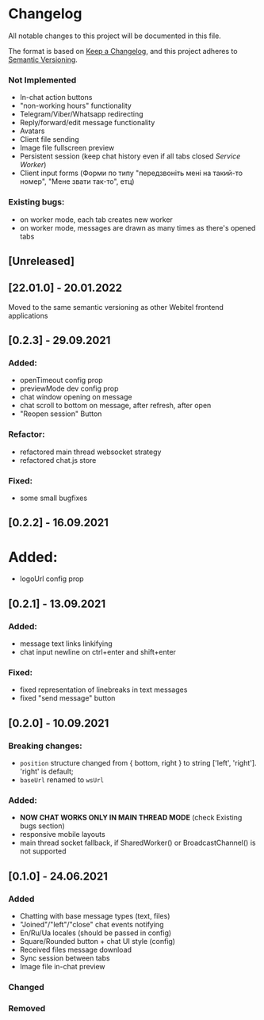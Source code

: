 # Changelog

All notable changes to this project will be documented in this file.

The format is based on [Keep a Changelog](https://keepachangelog.com/en/1.0.0/),
and this project adheres to [Semantic Versioning](https://semver.org/spec/v2.0.0.html).

### Not Implemented

- In-chat action buttons
- "non-working hours" functionality
- Telegram/Viber/Whatsapp redirecting
- Reply/forward/edit message functionality
- Avatars
- Client file sending
- Image file fullscreen preview
- Persistent session (keep chat history even if all tabs closed *Service Worker*)
- Client input forms (Форми по типу "передзвоніть мені на такий-то номер", "Мене звати так-то", етц)

### Existing bugs:

- on worker mode, each tab creates new worker
- on worker mode, messages are drawn as many times as there's opened tabs

## [Unreleased]

## [22.01.0] - 20.01.2022
Moved to the same semantic versioning as other Webitel frontend applications

## [0.2.3] - 29.09.2021

### Added:

- openTimeout config prop
- previewMode dev config prop
- chat window opening on message
- chat scroll to bottom on message, after refresh, after open
- "Reopen session" Button

### Refactor:

- refactored main thread websocket strategy
- refactored chat.js store

### Fixed:

- some small bugfixes

## [0.2.2] - 16.09.2021

# Added:

- logoUrl config prop

## [0.2.1] - 13.09.2021

### Added:

- message text links linkifying
- chat input newline on ctrl+enter and shift+enter

### Fixed:

- fixed representation of linebreaks in text messages
- fixed "send message" button

## [0.2.0] - 10.09.2021

### Breaking changes:

- `position` structure changed from { bottom, right } to string ['left', 'right']. 'right' is default;
- `baseUrl` renamed to `wsUrl`

### Added:

- **NOW CHAT WORKS ONLY IN MAIN THREAD MODE** (check Existing bugs section)
- responsive mobile layouts
- main thread socket fallback, if SharedWorker() or BroadcastChannel() is not supported

## [0.1.0] - 24.06.2021

### Added

- Chatting with base message types (text, files)
- "Joined"/"left"/"close" chat events notifying
- En/Ru/Ua locales (should be passed in config)
- Square/Rounded button + chat UI style (config)
- Received files message download
- Sync session between tabs
- Image file in-chat preview

### Changed

### Removed
